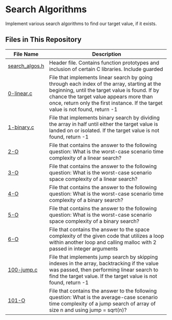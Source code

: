 # Search Algorithms

Implement various search algorithms to find our target value, if it exists.

## Files in This Repository
| File Name | Description |
| --- | --- |
|[search_algos.h](https://github.com/Alouie412/holbertonschool-low_level_programming/blob/master/0x1E-search_algorithms/search_algos.h) | Header file. Contains function prototypes and inclusion of certain C libraries. Include guarded |
|[0-linear.c](https://github.com/Alouie412/holbertonschool-low_level_programming/blob/master/0x1E-search_algorithms/0-linear.c) | File that implements linear search by going through each index of the array, starting at the beginning, until the target value is found. If by chance the target value appears more than once, return only the first instance. If the target value is not found, return -1 |
|[1-binary.c](https://github.com/Alouie412/holbertonschool-low_level_programming/blob/master/0x1E-search_algorithms/1-binary.c) | File that implements binary search by dividing the array in half until either the target value is landed on or isolated. If the target value is not found, return -1 |
|[2-O](https://github.com/Alouie412/holbertonschool-low_level_programming/blob/master/0x1E-search_algorithms/2-O) | File that contains the answer to the following question: What is the worst-case scenario time complexity of a linear search? |
|[3-O](https://github.com/Alouie412/holbertonschool-low_level_programming/blob/master/0x1E-search_algorithms/3-O) | File that contains the answer to the following question: What is the worst-case scenario space complexity of a linear search? |
|[4-O](https://github.com/Alouie412/holbertonschool-low_level_programming/blob/master/0x1E-search_algorithms/4-O) | File that contains the answer to the following question: What is the worst-case scenario time complexity of a binary search? |
|[5-O](https://github.com/Alouie412/holbertonschool-low_level_programming/blob/master/0x1E-search_algorithms/5-O) | File that contains the answer to the following question: What is the worst-case scenario space complexity of a binary search? |
|[6-O](https://github.com/Alouie412/holbertonschool-low_level_programming/blob/master/0x1E-search_algorithms/6-O) | File that contains the answer to the space complexity of the given code that utilizes a loop within another loop and calling malloc with 2 passed in integer arguments |
|[100-jump.c](https://github.com/Alouie412/holbertonschool-low_level_programming/blob/master/0x1E-search_algorithms/100-jump.c) | File that implements jump search by skipping indexes in the array, backtracking if the value was passed, then performing linear search to find the target value. If the target value is not found, return -1 |
|[101-O](https://github.com/Alouie412/holbertonschool-low_level_programming/blob/master/0x1E-search_algorithms/101-O) | File that contains the answer to the following question: What is the average-case scenario time complexity of a jump search of array of size n and using jump = sqrt(n)? |
